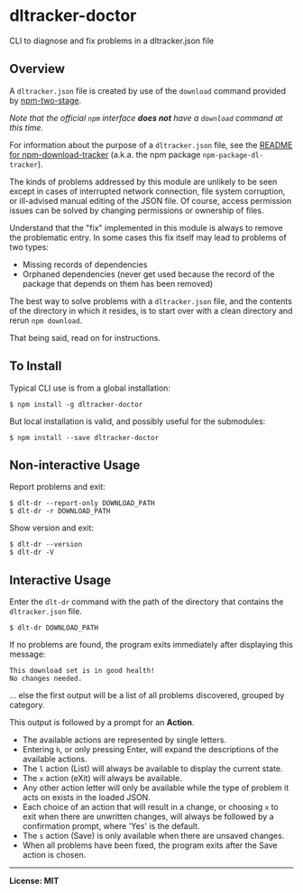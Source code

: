 # dltracker-doctor
CLI to diagnose and fix problems in a dltracker.json file

## Overview
A `dltracker.json` file is created by use of the `download` command provided by [npm-two-stage](https://github.com/mmraff/npm-two-stage#readme).

*Note that the official `npm` interface **does not** have a `download` command at this time.*

For information about the purpose of a `dltracker.json` file, see the [README for npm-download-tracker](https://github.com/mmraff/npm-download-tracker#readme) (a.k.a. the npm package `npm-package-dl-tracker`).

The kinds of problems addressed by this module are unlikely to be seen except in cases of interrupted network connection, file system corruption, or ill-advised manual editing of the JSON file. Of course, access permission issues can be solved by changing permissions or ownership of files.

Understand that the "fix" implemented in this module is always to remove the problematic entry. In some cases this fix itself may lead to problems of two types:
- Missing records of dependencies
- Orphaned dependencies (never get used because the record of the package that depends on them has been removed)

The best way to solve problems with a `dltracker.json` file, and the contents of the directory in which it resides, is to start over with a clean directory and rerun `npm download`.

That being said, read on for instructions.


## To Install

Typical CLI use is from a global installation:
```
$ npm install -g dltracker-doctor
```
But local installation is valid, and possibly useful for the submodules:
```
$ npm install --save dltracker-doctor
```


## Non-interactive Usage
Report problems and exit:
```
$ dlt-dr --report-only DOWNLOAD_PATH
$ dlt-dr -r DOWNLOAD_PATH
```
Show version and exit:
```
$ dlt-dr --version
$ dlt-dr -V
```

## Interactive Usage
Enter the `dlt-dr` command with the path of the directory that contains the `dltracker.json` file.
```
$ dlt-dr DOWNLOAD_PATH
```
If no problems are found, the program exits immediately after displaying this message:
```
This download set is in good health!
No changes needed.
```
... else the first output will be a list of all problems discovered, grouped by category.

This output is followed by a prompt for an **Action**.
- The available actions are represented by single letters.
- Entering `h`, or only pressing Enter, will expand the descriptions of the available actions.
- The `l` action (List) will always be available to display the current state.
- The `x` action (eXit) will always be available.
- Any other action letter will only be available while the type of problem it acts on exists in the loaded JSON.
- Each choice of an action that will result in a change, or choosing `x` to exit when there are unwritten changes, will always be followed by a confirmation prompt, where 'Yes' is the default.
- The `s` action (Save) is only available when there are unsaved changes.
- When all problems have been fixed, the program exits after the Save action is chosen.
------

**License: MIT**
